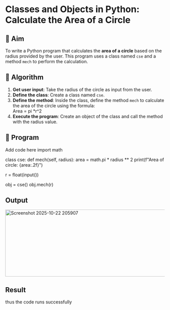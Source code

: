 # Classes and Objects in Python: Calculate the Area of a Circle

## 🎯 Aim
To write a Python program that calculates the **area of a circle** based on the radius provided by the user. This program uses a class named `cse` and a method `mech` to perform the calculation.

## 🧠 Algorithm
1. **Get user input**: Take the radius of the circle as input from the user.
2. **Define the class**: Create a class named `cse`.
3. **Define the method**: Inside the class, define the method `mech` to calculate the area of the circle using the formula:  
   Area = pi *r^2 
4. **Execute the program**: Create an object of the class and call the method with the radius value.

## 🧾 Program

Add code here
import math

class cse:
    def mech(self, radius):
        area = math.pi * radius ** 2
        print(f"Area of circle: {area:.2f}")


r = float(input())


obj = cse()
obj.mech(r)

## Output
<img width="873" height="212" alt="Screenshot 2025-10-22 205907" src="https://github.com/user-attachments/assets/13627af7-e7f3-48a3-89af-c74ed2eaa666" />

## Result
thus the code runs successfully
